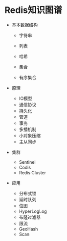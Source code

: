 # Redis知识图谱

- 基本数据结构

  - 字符串
  - 列表
  - 哈希

  - 集合
  - 有序集合

- 原理
  - IO模型
  - 通信协议
  - 持久化
  - 管道
  - 事务
  - 多播机制
  - 小对象压缩
  - 主从同步
- 集群
  - Sentinel
  - Codis
  - Redis Cluster

- 应用
  - 分布式锁
  - 延时队列
  - 位图
  - HyperLogLog
  - 布隆过滤器
  - 限流
  - GeoHash
  - Scan
